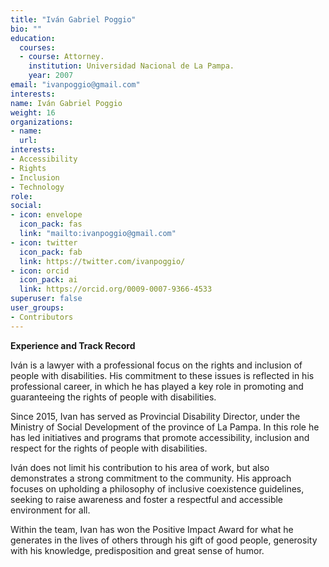 ```yaml
---
title: "Iván Gabriel Poggio"
bio: ""
education:
  courses:
  - course: Attorney.
    institution: Universidad Nacional de La Pampa.  
    year: 2007
email: "ivanpoggio@gmail.com"
interests:
name: Iván Gabriel Poggio
weight: 16
organizations:
- name: 
  url: 
interests:
- Accessibility
- Rights
- Inclusion
- Technology
role:
social:
- icon: envelope
  icon_pack: fas
  link: "mailto:ivanpoggio@gmail.com"
- icon: twitter
  icon_pack: fab
  link: https://twitter.com/ivanpoggio/
- icon: orcid
  icon_pack: ai
  link: https://orcid.org/0009-0007-9366-4533
superuser: false
user_groups:
- Contributors
---
```


**Experience and Track Record**

Iván is a lawyer with a professional focus on the rights and inclusion of people with disabilities. His commitment to these issues is reflected in his professional career, in which he has played a key role in promoting and guaranteeing the rights of people with disabilities.

Since 2015, Ivan has served as Provincial Disability Director, under the Ministry of Social Development of the province of La Pampa. In this role he has led initiatives and programs that promote accessibility, inclusion and respect for the rights of people with disabilities.

Iván does not limit his contribution to his area of work, but also demonstrates a strong commitment to the community. His approach focuses on upholding a philosophy of inclusive coexistence guidelines, seeking to raise awareness and foster a respectful and accessible environment for all.

Within the team, Ivan has won the Positive Impact Award for what he generates in the lives of others through his gift of good people, generosity with his knowledge, predisposition and great sense of humor.

